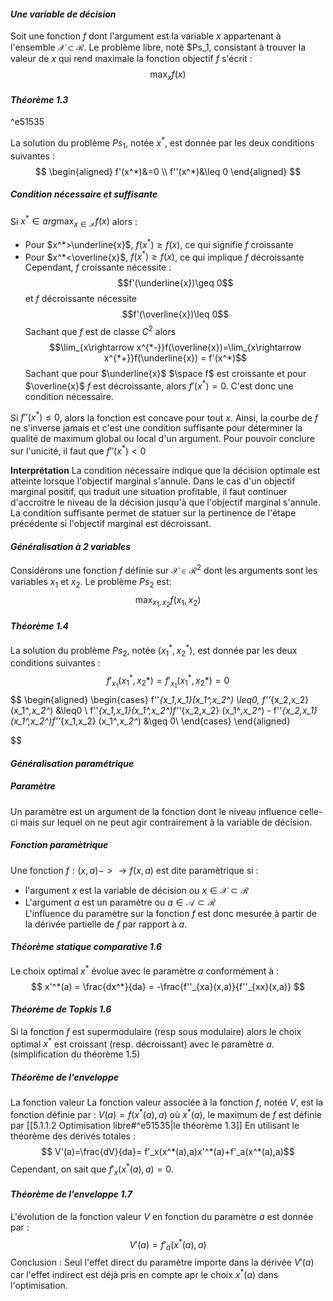 
#### _Une variable de décision_
Soit une fonction $f$ dont l'argument est la variable $x$ appartenant à l'ensemble $\mathcal{X} \subset \mathcal{R}$.
Le problème libre, noté $Ps_1, consistant à trouver la valeur de $x$ qui rend maximale la fonction objectif $f$ s'écrit :
$$ \max_xf(x)$$
#### _Théorème 1.3_

^e51535

La solution du problème $Ps_1$, notée $x^*$, est donnée par les deux conditions suivantes :
$$
\begin{aligned}
f'(x^*)&=0 \\
f''(x^*)&\leq 0  
\end{aligned}
$$

##### Condition nécessaire et suffisante
Si $x^* \in arg\max_{x \in \mathcal{X}}f(x)$ alors :
- Pour $x^*>\underline{x}$, $f(x^*)\geq f(x)$, ce qui signifie $f$ croissante
- Pour $x^*<\overline{x}$, $f(x^*) \geq f(x)$, ce qui implique $f$ décroissante
Cependant, $f$ croissante nécessite :
$$f'(\underline{x})\geq 0$$ et $f$ décroissante nécessite
$$f'(\overline{x})\leq 0$$ Sachant que $f$ est de classe $C^2$ alors
$$\lim_{x\rightarrow x^{*-}}f(\overline{x})=\lim_{x\rightarrow x^{*+}}f(\underline{x}) = f'(x^*)$$ Sachant que pour $\underline{x}$ $\space f$ est croissante et pour $\overline{x}$ $f$ est décroissante, alors $f'(x^*)=0$. C'est donc une condition nécessaire.

Si $f''(x^*) \leq 0$, alors la fonction est concave pour tout $x$. Ainsi, la courbe de $f$ ne s'inverse jamais et c'est une condition suffisante pour déterminer la qualité de maximum global ou local d'un argument. 
Pour pouvoir conclure sur l'unicité, il faut que $f''(x^*)< 0$

**Interprétation**
La condition nécessaire indique que la décision optimale est atteinte lorsque l'objectif marginal s'annule. 
	Dans le cas d'un objectif marginal positif, qui traduit une situation profitable, il faut continuer d'accroitre le niveau de la décision jusqu'à que l'objectif marginal s'annule.
La condition suffisante permet de statuer sur la pertinence de l'étape précédente si l'objectif marginal est décroissant.

#### _Généralisation à 2 variables_
Considérons une fonction $f$ définie sur $\mathcal{X}\in\mathcal{R}^2$ dont les arguments sont les variables $x_1$ et $x_2$. Le problème $Ps_2$ est:
$$\max_{x_1,x_2} f(x_1,x_2)$$
#### _Théorème 1.4_
La solution du problème $Ps_2$, notée $(x_1^*,x_2^*$), est donnée par les deux conditions suivantes :
$$
f'_{x_1}(x_1^*,x_2*) = f'_{x_1}(x_1^*,x_2*) = 0 
$$
$$
\begin{aligned}
\begin{cases}
     f''_{x_1,x_1}(x_1^*,x_2^*) \leq0, f''_{x_2,x_2}(x_1^*,x_2^*) &\leq0 \\
	 f''_{x_1,x_1}(x_1^*,x_2^*)f''_{x_2,x_2} (x_1^*,x_2^*) - f''_{x_2,x_1}(x_1^*,x_2^*)f''_{x_1,x_2} (x_1^*,x_2^*) &\geq  0\\
	 \end{cases}
\end{aligned}

$$

#### _Généralisation paramétrique_
##### Paramètre
Un paramètre est un argument de la fonction dont le niveau influence celle-ci mais sur lequel on ne peut agir contrairement à la variable de décision.

##### Fonction paramètrique
Une fonction $f :(x,a) -> \rightarrow f(x,a)$ est dite paramètrique si :
- l'argument $x$ est la variable de décision ou $x\in\mathcal{X}\subset\mathcal{R}$ 
- L'argument $a$ est un paramètre ou $a\in\mathcal{A}\subset\mathcal{R}$   
L'influence du paramètre sur la fonction $f$ est donc mesurée à partir de la dérivée partielle de $f$ par rapport à $a$.

#### _Théorème statique comparative 1.6_
Le choix optimal $x^*$ évolue avec le paramètre $a$ conformément à :
$$ x'^*(a) = \frac{dx^*}{da} = -\frac{f''_{xa}(x,a)}{f''_{xx}(x,a)} $$
#### _Théorème de Topkis 1.6_
Si la fonction $f$ est supermodulaire (resp sous modulaire) alors le choix optimal $x^*$ est croissant (resp. décroissant) avec le paramètre $a$. (simplification du théorème 1.5)

##### Théorème de l'enveloppe
La fonction valeur
	La fonction valeur associée à la fonction $f$, notée $V$, est la fonction définie par :
	$V(a)=f(x^*(a),a)$ 
	où $x^*(a)$, le maximum de $f$ est définie par [[5.1.1.2 Optimisation libre#^e51535|le théorème 1.3]] 
En utilisant le théorème des dérivés totales :
$$ V'(a)=\frac{dV}{da}= f'_x(x^*(a),a)x'^*(a)+f'_a(x^*(a),a)$$ Cependant, on sait que $f'_x(x^*(a),a) =0$.

#### _Théorème de l'enveloppe 1.7_
L'évolution de la fonction valeur $V$ en fonction du paramètre $a$ est donnée par :
$$V'(a)=f'_a(x^*(a),a)$$ Conclusion : Seul l'effet direct du paramètre importe dans la dérivée $V'(a)$ car l'effet indirect est déjà pris en compte apr le choix $x^*(a)$ dans l'optimisation.
